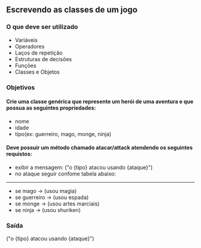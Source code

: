 ## Escrevendo as classes de um jogo

### O que deve ser utilizado

- Variáveis
- Operadores
- Laços de repetição
- Estruturas de decisões
- Funções
- Classes e Objetos

### Objetivos 

#### Crie uma classe genérica que represente um herói de uma aventura e que possua as seguintes propriedades:

- nome
- idade
- tipo(ex: guerreiro, mago, monge, ninja)

#### Deve possuir um método chamado atacar/attack atendendo os seguintes requistos:

- exibir a mensagem: ("o {tipo} atacou usando {ataque}")
- no ataque seguir confome tabela abaixo:
------------------------------------------
- se mago -> (usou magia)
- se guerreiro -> (usou espada)
- se monge -> (usou artes marciais)
- se ninja -> (usou shuriken)

### Saída
("o {tipo} atacou usando {ataque}")